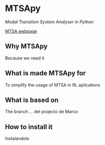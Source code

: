 # MTSApy #

*Modal Transition System Analyser in Python*

[MTSA webpage](http://mtsa.dc.uba.ar/)

## Why MTSApy ##

Because we need it

## What is made MTSApy for ##

To simplify the usage of MTSA in RL aplications

## What is based on ##

The branch  ... del projecto de Marco

## How to install it ##

Instalandolo